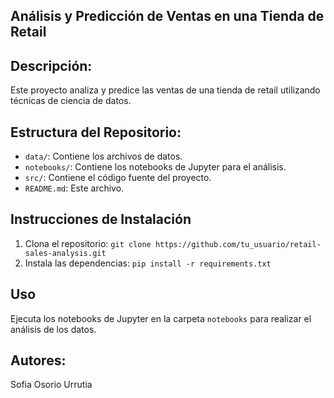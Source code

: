 ## Análisis y Predicción de Ventas en una Tienda de Retail
## Descripción: 
Este proyecto analiza y predice las ventas de una tienda de retail utilizando técnicas de ciencia de datos.
## Estructura del Repositorio: 
- `data/`: Contiene los archivos de datos.
- `notebooks/`: Contiene los notebooks de Jupyter para el análisis.
- `src/`: Contiene el código fuente del proyecto.
- `README.md`: Este archivo.

## Instrucciones de Instalación

1. Clona el repositorio: `git clone https://github.com/tu_usuario/retail-sales-analysis.git`
2. Instala las dependencias: `pip install -r requirements.txt`

## Uso

Ejecuta los notebooks de Jupyter en la carpeta `notebooks` para realizar el análisis de los datos.


## Autores: 
Sofia Osorio Urrutia
